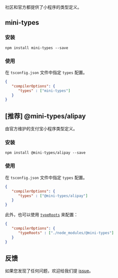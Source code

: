 社区和官方都提供了小程序的类型定义。

## mini-types

### 安装

```shell
npm install mini-types --save
```

### 使用

在 `tsconfig.json` 文件中指定 `types` 配置。

```json
{
   "compilerOptions": {
      "types" : ["mini-types"]
   }
}
```

## [推荐] @mini-types/alipay

由官方维护的支付宝小程序类型定义。

### 安装

```shell
npm install @mini-types/alipay --save
```

### 使用

在 `tsconfig.json` 文件中指定 `types` 配置。

```json
{
   "compilerOptions": {
      "types" : ["@mini-types/alipay"]
   }
}
```

此外，也可以使用 [`typeRoots`](https://www.typescriptlang.org/tsconfig#typeRoots) 来配置：

```json
{
   "compilerOptions": {
      "typeRoots" : ["./node_modules/@mini-types"]
   }
}
```

## 反馈

如果您发现了任何问题，欢迎给我们提 [issue](https://github.com/ant-mini-program/mini-types/issues)。

